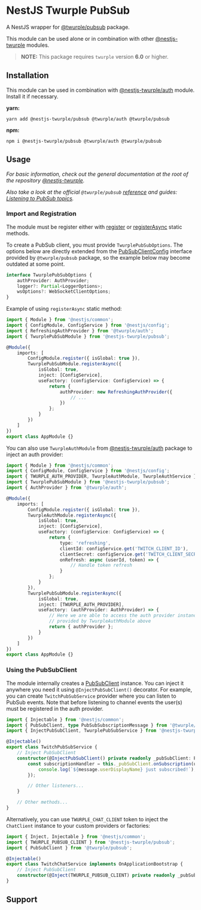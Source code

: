 # NestJS Twurple PubSub

A NestJS wrapper for [@twurple/pubsub](https://github.com/twurple/twurple/tree/main/packages/pubsub) package.

This module can be used alone or in combination with other [@nestjs-twurple](https://github.com/stimulcross/nestjs-twurple) modules.

> **NOTE:** This package requires `twurple` version **6.0** or higher.

## Installation

This module can be used in combination with [@nestjs-twurple/auth](https://github.com/stimulcross/nestjs-twurple/tree/main/auth) module. Install it if necessary.

**yarn:**

```
yarn add @nestjs-twurple/pubsub @twurple/auth @twurple/pubsub
```

**npm:**

```
npm i @nestjs-twurple/pubsub @twurple/auth @twurple/pubsub
```

## Usage

_For basic information, check out the general documentation at the root of the repository [@nestjs-twurple](https://github.com/stimulcross/nestjs-twurple)._

_Also take a look at the official `@twurple/pubsub` [reference](https://twurple.js.org/reference/pubsub) and guides: [Listening to PubSub topics](https://twurple.js.org/docs/getting-data/pubsub/listening-to-topics.html)._

### Import and Registration

The module must be register either with [register](https://github.com/stimulcross/nestjs-twurple#sync-module-configuration) or [registerAsync](https://github.com/stimulcross/nestjs-twurple#async-module-configuration) static methods.

To create a PubSub client, you must provide `TwurplePubSubOptions`. The options below are directly extended from the [PubSubClientConfig](https://twurple.js.org/reference/pubsub/interfaces/PubSubClientConfig.html) interface provided by `@twurple/pubsub` package, so the example below may become outdated at some point.

```ts
interface TwurplePubSubOptions {
	authProvider: AuthProvider;
	logger?: Partial<LoggerOptions>;
	wsOptions?: WebSocketClientOptions;
}
```

Example of using `registerAsync` static method:

```ts
import { Module } from '@nestjs/common';
import { ConfigModule, ConfigService } from '@nestjs/config';
import { RefreshingAuthProvider } from '@twurple/auth';
import { TwurplePubSubModule } from '@nestjs-twurple/pubsub';

@Module({
	imports: [
		ConfigModule.register({ isGlobal: true }),
		TwurplePubSubModule.registerAsync({
			isGlobal: true,
			inject: [ConfigService],
			useFactory: (configService: ConfigService) => {
				return {
					authProvider: new RefreshingAuthProvider({
						// ...
					})
				};
			}
		})
	]
})
export class AppModule {}
```

You can also use `TwurpleAuthModule` from [@nestjs-twurple/auth](https://github.com/stimulcross/nestjs-twurple/tree/main/auth) package to inject an auth provider:

```ts
import { Module } from '@nestjs/common';
import { ConfigModule, ConfigService } from '@nestjs/config';
import { TWURPLE_AUTH_PROVIDER, TwurpleAuthModule, TwurpleAuthService } from '@nestjs-twurple/auth';
import { TwurplePubSubModule } from '@nestjs-twurple/pubsub';
import { AuthProvider } from '@twurple/auth';

@Module({
	imports: [
		ConfigModule.register({ isGlobal: true }),
		TwurpleAuthModule.registerAsync({
			isGlobal: true,
			inject: [ConfigService],
			useFactory: (configService: ConfigService) => {
				return {
					type: 'refreshing',
					clientId: configService.get('TWITCH_CLIENT_ID'),
					clientSecret: configService.get('TWITCH_CLIENT_SECRET'),
					onRefresh: async (userId, token) => {
						// Handle token refresh
					}
				};
			}
		}),
		TwurplePubSubModule.registerAsync({
			isGlobal: true,
			inject: [TWURPLE_AUTH_PROVIDER],
			useFactory: (authProvider: AuthProvider) => {
				// Here we are able to access the auth provider instance
				// provided by TwurpleAuthModule above
				return { authProvider };
			}
		})
	]
})
export class AppModule {}
```

### Using the PubSubClient

The module internally creates a [PubSubClient](https://twurple.js.org/reference/chat/classes/ChatClient.html) instance. You can inject it anywhere you need it using `@InjectPubSubClient()` decorator. For example, you can create `TwitchPubSubService` provider where you can listen to PubSub events. Note that before listening to channel events the user(s) must be registered in the auth provider.

```ts
import { Injectable } from '@nestjs/common';
import { PubSubClient, type PubSubSubscriptionMessage } from '@twurple/pubsub';
import { InjectPubSubClient, TwurplePubSubService } from '@nestjs-twurple/pubsub';

@Injectable()
export class TwitchPubSubService {
	// Inject PubSubClient
	constructor(@InjectPubSubClient() private readonly _pubSubClient: PubSubClient) {
		const subscriptionHandler = this._pubSubClient.onSubscription(userId, (message: PubSubSubscriptionMessage) => {
			console.log(`${message.userDisplayName} just subscribed!`);
		});

		// Other listeners...
	}

	// Other methods...
}
```

Alternatively, you can use `TWURPLE_CHAT_CLIENT` token to inject the `ChatClient` instance to your custom providers or factories:

```ts
import { Inject, Injectable } from '@nestjs/common';
import { TWURPLE_PUBSUB_CLIENT } from '@nestjs-twurple/pubsub';
import { PubSubClient } from '@twurple/pubsub';

@Injectable()
export class TwitchChatService implements OnApplicationBootstrap {
	// Inject PubSubClient
	constructor(@Inject(TWURPLE_PUBSUB_CLIENT) private readonly _pubSubClient: PubSubClient) {}
}
```

## Support
